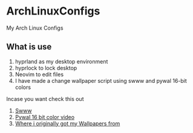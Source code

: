 # ArchLinuxConfigs
My Arch Linux Configs

## What is use 

1. hyprland as my desktop environment 
2. hyprlock to lock desktop
3. Neovim to edit files 
4. I have made a change wallpaper script using swww and pywal 16-bit colors 

Incase you want check this out 

1. <a href="https://github.com/LGFae/swww">Swww</a>
2. <a href="https://www.youtube.com/watch?v=_xKIVzZAaGM">Pywal 16 bit color video</a> 
3. <a href="https://github.com/michaelScopic/Wallpapers">Where i originally got my Wallpapers from</a> 
